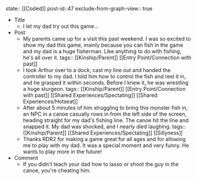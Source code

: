 state:: [[Coded]]
post-id::47
exclude-from-graph-view:: true

- Title
  - I let my dad try out this game...
- Post
  - My parents came up for a visit this past weekend. I was so excited to show my dad this game, mainly because you can fish in the game and my dad is a huge fisherman. Like anything to do with fishing, he's all over it.
    tags:: [[Kinship/Parent]] [[Entry Point/Connection with past]]
  - I took Arthur over to a dock, cast my line out and handed the controller to my dad. I told him how to control the fish and reel it in, and he grasped it within seconds. Before I knew it, he was wrestling a huge sturgeon.
    tags:: [[Kinship/Parent]] [[Entry Point/Connection with past]] [[Shared Experiences/Spectating]] [[Shared Experiences/Hotseat]]
  - After about 5 minutes of him struggling to bring this monster fish in, an NPC in a canoe casually rows in from the left side of the screen, heading straight for my dad's fishing line. The canoe hit the line and snapped it. My dad was shocked, and I nearly died laughing.
    tags:: [[Kinship/Parent]] [[Shared Experiences/Spectating]] [[Sillyness]]
  - Thanks RDR2 for making a game great for all ages and for allowing me to play with my dad. It was a special moment and very funny. He wants to play more in the future!
- Comment
  - If you didn't teach your dad how to lasso or shoot the guy in the canoe, you're cheating him.
